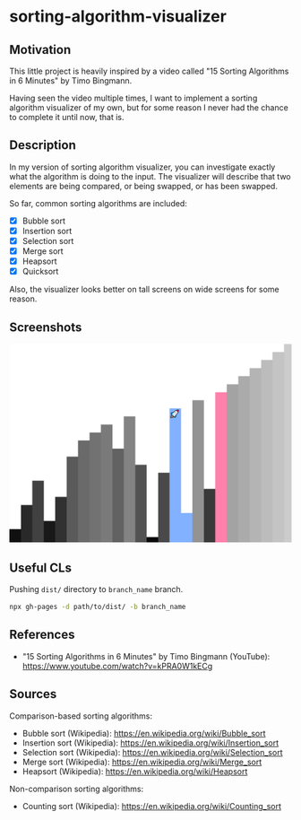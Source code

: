 # sorting-algorithm-visualizer

## Motivation

This little project is heavily inspired by a video called "15 Sorting Algorithms in 6 Minutes" by Timo Bingmann.

Having seen the video multiple times, I want to implement a sorting algorithm visualizer of my own, but for some reason I never had the chance to complete it until now, that is.

## Description

In my version of sorting algorithm visualizer, you can investigate exactly what the algorithm is doing to the input.
The visualizer will describe that two elements are being compared, or being swapped, or has been swapped.

So far, common sorting algorithms are included:

- [x] Bubble sort
- [x] Insertion sort
- [x] Selection sort
- [x] Merge sort
- [x] Heapsort
- [x] Quicksort

Also, the visualizer looks better on tall screens on wide screens for some reason.

## Screenshots

![Bubble sort](./medias/images/bubble-sort-screenshot.png)

## Useful CLs

Pushing `dist/` directory to `branch_name` branch.

```bash
npx gh-pages -d path/to/dist/ -b branch_name
```

## References

- "15 Sorting Algorithms in 6 Minutes" by Timo Bingmann (YouTube): https://www.youtube.com/watch?v=kPRA0W1kECg

## Sources

Comparison-based sorting algorithms:

- Bubble sort (Wikipedia): https://en.wikipedia.org/wiki/Bubble_sort
- Insertion sort (Wikipedia): https://en.wikipedia.org/wiki/Insertion_sort
- Selection sort (Wikipedia): https://en.wikipedia.org/wiki/Selection_sort
- Merge sort (Wikipedia): https://en.wikipedia.org/wiki/Merge_sort
- Heapsort (Wikipedia): https://en.wikipedia.org/wiki/Heapsort

Non-comparison sorting algorithms:

- Counting sort (Wikipedia): https://en.wikipedia.org/wiki/Counting_sort

